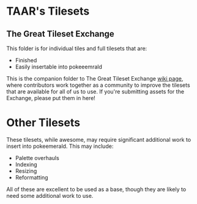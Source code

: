 # TAAR's Tilesets

## The Great Tileset Exchange
This folder is for individual tiles and full tilesets that are:

- Finished
- Easily insertable into pokeeemrald

This is the companion folder to The Great Tileset Exchange [wiki page](https://github.com/Pawkkie/Team-Aquas-Asset-Repo/wiki/The-Great-Tileset-Exchange), where contributors work together as a community to improve the tilesets that are available for all of us to use. If you're submitting assets for the Exchange, please put them in here!

# Other Tilesets
These tilesets, while awesome, may require significant additional work to insert into pokeemerald. This may include:

- Palette overhauls
- Indexing
- Resizing
- Reformatting

All of these are excellent to be used as a base, though they are likely to need some additional work to use.
